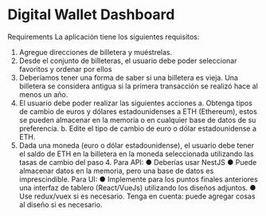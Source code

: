 # Digital Wallet Dashboard

Requirements
La aplicación tiene los siguientes requisitos:
1. Agregue direcciones de billetera y muéstrelas.
2. Desde el conjunto de billeteras, el usuario debe poder seleccionar favoritos y
ordenar por ellos
3. Deberíamos tener una forma de saber si una billetera es vieja. Una billetera se
considera antigua si la primera transacción se realizó hace al menos un año.
4. El usuario debe poder realizar las siguientes acciones
a. Obtenga tipos de cambio de euros y dólares estadounidenses a ETH
(Ethereum), estos se pueden almacenar en la memoria o en cualquier base
de datos de su preferencia.
b. Edite el tipo de cambio de euro o dólar estadounidense a ETH.
5. Dada una moneda (euro o dólar estadounidense), el usuario debe tener el saldo de
ETH en la billetera en la moneda seleccionada utilizando las tasas de cambio del
paso 4.
Para API:
● Deberías usar NestJS
● Puede almacenar datos en la memoria, pero una base de datos es imprescindible.
Para UI:
● Implemente para los puntos finales anteriores una interfaz de tablero (React/VueJs)
utilizando los diseños adjuntos.
● Use redux/vuex si es necesario.
Tenga en cuenta: puede agregar cosas al diseño si es necesario.